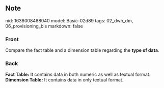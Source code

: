 ## Note
nid: 1638008488040
model: Basic-02d89
tags: 02_dwh_dm, 06_provisioning_bis
markdown: false

### Front
Compare the fact table and a dimension table regarding the <b>type of data</b>.

### Back
<b>Fact Table:</b> It contains data in both numeric as well as
textual format. <b>Dimension Table:</b> It contains data in only
textual format.
